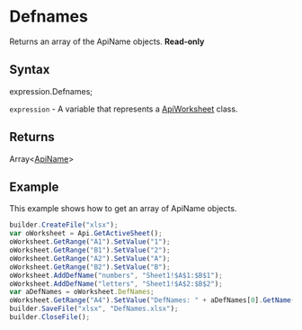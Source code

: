 # Defnames

Returns an array of the ApiName objects. **Read-only**

## Syntax

expression.Defnames;

`expression` - A variable that represents a [ApiWorksheet](../ApiWorksheet.md) class.

## Returns

Array<[ApiName](../../ApiName/ApiName.md)>

## Example

This example shows how to get an array of ApiName objects.

```javascript
builder.CreateFile("xlsx");
var oWorksheet = Api.GetActiveSheet();
oWorksheet.GetRange("A1").SetValue("1");
oWorksheet.GetRange("B1").SetValue("2");
oWorksheet.GetRange("A2").SetValue("A");
oWorksheet.GetRange("B2").SetValue("B");
oWorksheet.AddDefName("numbers", "Sheet1!$A$1:$B$1");
oWorksheet.AddDefName("letters", "Sheet1!$A$2:$B$2");
var aDefNames = oWorksheet.DefNames;
oWorksheet.GetRange("A4").SetValue("DefNames: " + aDefNames[0].GetName() + ", " + aDefNames[1].GetName());
builder.SaveFile("xlsx", "DefNames.xlsx");
builder.CloseFile();
```